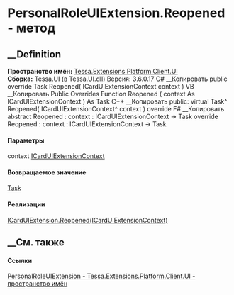 # PersonalRoleUIExtension.Reopened - метод
##  __Definition
 **Пространство имён:**
[Tessa.Extensions.Platform.Client.UI](N_Tessa_Extensions_Platform_Client_UI.htm)  
 **Сборка:** Tessa.UI (в Tessa.UI.dll) Версия: 3.6.0.17
C# __Копировать
     public override Task Reopened(
    	ICardUIExtensionContext context
    )
VB __Копировать
     Public Overrides Function Reopened ( 
    	context As ICardUIExtensionContext
    ) As Task
C++ __Копировать
     public:
    virtual Task^ Reopened(
    	ICardUIExtensionContext^ context
    ) override
F# __Копировать
     abstract Reopened : 
            context : ICardUIExtensionContext -> Task 
    override Reopened : 
            context : ICardUIExtensionContext -> Task 
#### Параметры
context
[ICardUIExtensionContext](T_Tessa_UI_Cards_ICardUIExtensionContext.htm)
#### Возвращаемое значение
[Task](https://learn.microsoft.com/dotnet/api/system.threading.tasks.task)
#### Реализации
[ICardUIExtension.Reopened(ICardUIExtensionContext)](M_Tessa_UI_Cards_ICardUIExtension_Reopened.htm)  
##  __См. также
#### Ссылки
[PersonalRoleUIExtension -
](T_Tessa_Extensions_Platform_Client_UI_PersonalRoleUIExtension.htm)
[Tessa.Extensions.Platform.Client.UI - пространство
имён](N_Tessa_Extensions_Platform_Client_UI.htm)
